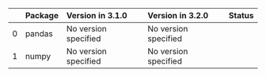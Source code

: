 <!-- markdown-link-check-disable -->

|    | Package   | Version in 3.1.0     | Version in 3.2.0     | Status   |
|---:|:----------|:---------------------|:---------------------|:---------|
|  0 | pandas    | No version specified | No version specified |          |
|  1 | numpy     | No version specified | No version specified |          |